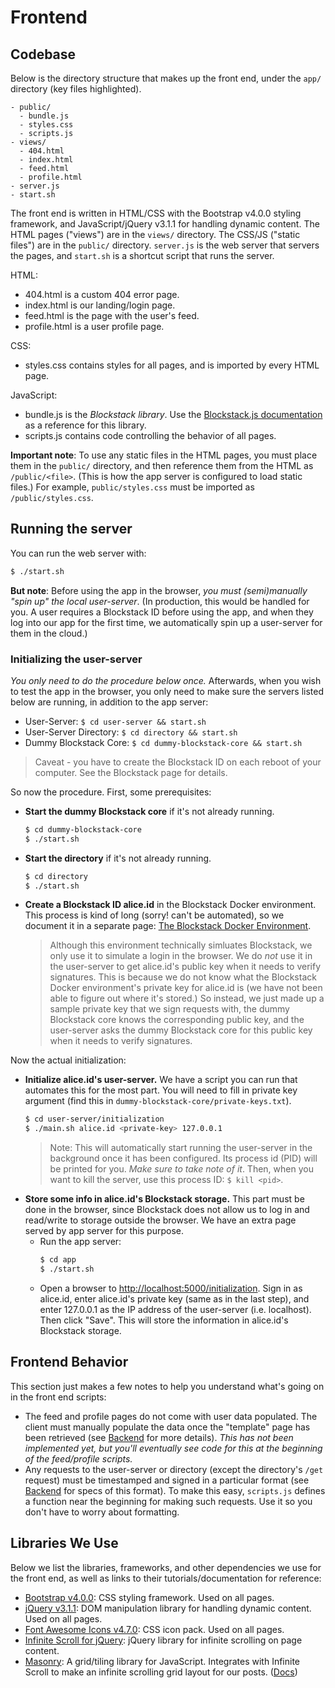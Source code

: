 # Frontend

## Codebase

Below is the directory structure that makes up the front end, under the `app/` directory (key files highlighted).

```
- public/
  - bundle.js
  - styles.css
  - scripts.js
- views/
  - 404.html
  - index.html
  - feed.html
  - profile.html
- server.js
- start.sh
```

The front end is written in HTML/CSS with the Bootstrap v4.0.0 styling framework, and JavaScript/jQuery v3.1.1 for handling dynamic content. The HTML pages ("views") are in the `views/` directory. The CSS/JS ("static files") are in the `public/` directory. `server.js` is the web server that servers the pages, and `start.sh` is a shortcut script that runs the server.

HTML:

- 404.html is a custom 404 error page.
- index.html is our landing/login page.
- feed.html is the page with the user's feed.
- profile.html is a user profile page.

CSS:

- styles.css contains styles for all pages, and is imported by every HTML page.

JavaScript:

- bundle.js is the *Blockstack library*. Use the [Blockstack.js documentation](http://blockstack.github.io/blockstack.js/) as a reference for this library.
- scripts.js contains code controlling the behavior of all pages.

**Important note**: To use any static files in the HTML pages, you must place them in the `public/` directory, and then reference them from the HTML as `/public/<file>`. (This is how the app server is configured to load static files.) For example, `public/styles.css` must be imported as `/public/styles.css`.

## Running the server

You can run the web server with:

```bash
$ ./start.sh
```

**But note**: Before using the app in the browser, *you must (semi)manually "spin up" the local user-server*. (In production, this would be handled for you. A user requires a Blockstack ID before using the app, and when they log into our app for the first time, we automatically spin up a user-server for them in the cloud.)

### Initializing the user-server

*You only need to do the procedure below once.* Afterwards, when you wish to test the app in the browser, you only need to make sure the servers listed below are running, in addition to the app server:

- User-Server: `$ cd user-server && start.sh`
- User-Server Directory: `$ cd directory && start.sh`
- Dummy Blockstack Core: `$ cd dummy-blockstack-core && start.sh`

> Caveat - you have to create the Blockstack ID on each reboot of your computer. See the Blockstack page for details.

So now the procedure. First, some prerequisites:

- **Start the dummy Blockstack core** if it's not already running.
  ```bash
  $ cd dummy-blockstack-core
  $ ./start.sh
  ```
- **Start the directory** if it's not already running.
  ```bash
  $ cd directory
  $ ./start.sh
  ```
- **Create a Blockstack ID alice.id** in the Blockstack Docker environment. This process is kind of long (sorry! can't be automated), so we document it in a separate page: [The Blockstack Docker Environment](blockstack.md).
  > Although this environment technically simluates Blockstack, we only use it to simulate a login in the browser. We do *not* use it in the user-server to get alice.id's public key when it needs to verify signatures. This is because we do not know what the Blockstack Docker environment's private key for alice.id is (we have not been able to figure out where it's stored.) So instead, we just made up a sample private key that we sign requests with, the dummy Blockstack core knows the corresponding public key, and the user-server asks the dummy Blockstack core for this public key when it needs to verify signatures.

Now the actual initialization:

- **Initialize alice.id's user-server.** We have a script you can run that automates this for the most part. You will need to fill in private key argument (find this in `dummy-blockstack-core/private-keys.txt`).
  ```bash
  $ cd user-server/initialization
  $ ./main.sh alice.id <private-key> 127.0.0.1
  ```
  > Note: This will automatically start running the user-server in the background once it has been configured. Its process id (PID) will be printed for you. *Make sure to take note of it*. Then, when you want to kill the server, use this process ID: `$ kill <pid>`.
- **Store some info in alice.id's Blockstack storage.** This part must be done in the browser, since Blockstack does not allow us to log in and read/write to storage outside the browser. We have an extra page served by app server for this purpose.
  - Run the app server:
    ```bash
    $ cd app
    $ ./start.sh
    ```
  - Open a browser to [http://localhost:5000/initialization](http://localhost:5000/initialization). Sign in as alice.id, enter alice.id's private key (same as in the last step), and enter 127.0.0.1 as the IP address of the user-server (i.e. localhost). Then click "Save". This will store the information in alice.id's Blockstack storage.

## Frontend Behavior

This section just makes a few notes to help you understand what's going on in the front end scripts:

- The feed and profile pages do not come with user data populated. The client must manually populate the data once the "template" page has been retrieved (see [Backend](backend.md) for more details). *This has not been implemented yet, but you'll eventually see code for this at the beginning of the feed/profile scripts.*
- Any requests to the user-server or directory (except the directory's `/get` request) must be timestamped and signed in a particular format (see [Backend](backend.md) for specs of this format). To make this easy, `scripts.js` defines a function near the beginning for making such requests. Use it so you don't have to worry about formatting.

## Libraries We Use

Below we list the libraries, frameworks, and other dependencies we use for the front end, as well as links to their tutorials/documentation for reference:

- [Bootstrap v4.0.0](https://v4-alpha.getbootstrap.com/): CSS styling framework. Used on all pages.
- [jQuery v3.1.1](http://jqfundamentals.com/): DOM manipulation library for handling dynamic content. Used on all pages.
- [Font Awesome Icons v4.7.0](http://fontawesome.io/icons/): CSS icon pack. Used on all pages.
- [Infinite Scroll for jQuery](https://infinite-scroll.com/): jQuery library for infinite scrolling on page content.
- [Masonry](https://masonry.desandro.com/): A grid/tiling library for JavaScript. Integrates with Infinite Scroll to make an infinite scrolling grid layout for our posts. ([Docs](https://masonry.desandro.com/options.html))


